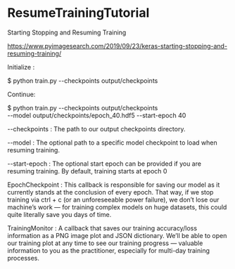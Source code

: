 # ResumeTrainingTutorial
 Starting Stopping and Resuming Training
 
 https://www.pyimagesearch.com/2019/09/23/keras-starting-stopping-and-resuming-training/
 
Initialize :

$ python train.py --checkpoints output/checkpoints

Continue:

$ python train.py --checkpoints output/checkpoints \
	--model output/checkpoints/epoch_40.hdf5 --start-epoch 40
 
 
 
--checkpoints : The path to our output checkpoints directory.

--model : The optional path to a specific model checkpoint to load when resuming training.

--start-epoch : The optional start epoch can be provided if you are resuming training. By default, training starts at epoch 0 



EpochCheckpoint : This callback is responsible for saving our model as it currently stands at the conclusion of every epoch. That way, if we stop training via ctrl + c  (or an unforeseeable power failure), we don’t lose our machine’s work — for training complex models on huge datasets, this could quite literally save you days of time.

TrainingMonitor : A callback that saves our training accuracy/loss information as a PNG image plot and JSON dictionary. We’ll be able to open our training plot at any time to see our training progress — valuable information to you as the practitioner, especially for multi-day training processes.

